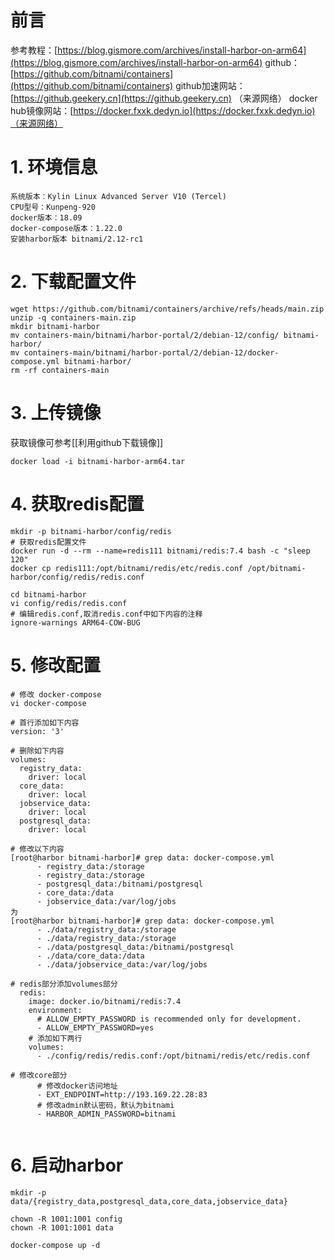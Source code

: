 # 前言
参考教程：[https://blog.gismore.com/archives/install-harbor-on-arm64](https://blog.gismore.com/archives/install-harbor-on-arm64)
github：[https://github.com/bitnami/containers](https://github.com/bitnami/containers)
github加速网站：[https://github.geekery.cn](https://github.geekery.cn) （来源网络）
docker hub镜像网站：[https://docker.fxxk.dedyn.io](https://docker.fxxk.dedyn.io)（来源网络）
# 1. 环境信息
```shell
系统版本：Kylin Linux Advanced Server V10 (Tercel)
CPU型号：Kunpeng-920
docker版本：18.09
docker-compose版本：1.22.0
安装harbor版本 bitnami/2.12-rc1
```
# 2. 下载配置文件
```shell
wget https://github.com/bitnami/containers/archive/refs/heads/main.zip
unzip -q containers-main.zip
mkdir bitnami-harbor
mv containers-main/bitnami/harbor-portal/2/debian-12/config/ bitnami-harbor/
mv containers-main/bitnami/harbor-portal/2/debian-12/docker-compose.yml bitnami-harbor/
rm -rf containers-main
```
# 3. 上传镜像
获取镜像可参考[[利用github下载镜像]]
```shell
docker load -i bitnami-harbor-arm64.tar
```
# 4. 获取redis配置
```shell
mkdir -p bitnami-harbor/config/redis
# 获取redis配置文件
docker run -d --rm --name=redis111 bitnami/redis:7.4 bash -c "sleep 120"
docker cp redis111:/opt/bitnami/redis/etc/redis.conf /opt/bitnami-harbor/config/redis/redis.conf

cd bitnami-harbor
vi config/redis/redis.conf
# 编辑redis.conf,取消redis.conf中如下内容的注释
ignore-warnings ARM64-COW-BUG
```
# 5. 修改配置
```shell
# 修改 docker-compose
vi docker-compose

# 首行添加如下内容
version: '3'

# 删除如下内容
volumes:
  registry_data:
    driver: local
  core_data:
    driver: local
  jobservice_data:
    driver: local
  postgresql_data:
    driver: local

# 修改以下内容
[root@harbor bitnami-harbor]# grep data: docker-compose.yml 
      - registry_data:/storage
      - registry_data:/storage
      - postgresql_data:/bitnami/postgresql
      - core_data:/data
      - jobservice_data:/var/log/jobs
为
[root@harbor bitnami-harbor]# grep data: docker-compose.yml 
      - ./data/registry_data:/storage
      - ./data/registry_data:/storage
      - ./data/postgresql_data:/bitnami/postgresql
      - ./data/core_data:/data
      - ./data/jobservice_data:/var/log/jobs

# redis部分添加volumes部分
  redis:
    image: docker.io/bitnami/redis:7.4
    environment:
      # ALLOW_EMPTY_PASSWORD is recommended only for development.
      - ALLOW_EMPTY_PASSWORD=yes
    # 添加如下两行
    volumes:
      - ./config/redis/redis.conf:/opt/bitnami/redis/etc/redis.conf

# 修改core部分
	  # 修改docker访问地址
      - EXT_ENDPOINT=http://193.169.22.28:83
      # 修改admin默认密码，默认为bitnami
      - HARBOR_ADMIN_PASSWORD=bitnami
      
```
# 6. 启动harbor
```shell
mkdir -p data/{registry_data,postgresql_data,core_data,jobservice_data}

chown -R 1001:1001 config
chown -R 1001:1001 data

docker-compose up -d
```
